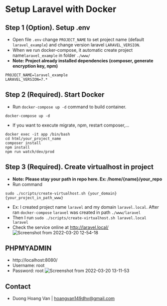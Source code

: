# Setup Laravel with Docker

## Step 1 (Option). Setup .env 
- Open file `.env` change `PROJECT_NAME` to set project name (default `laravel_example`) and change version laravel `LARAVEL_VERSION`.
- When we run docker-compose, it automatic create project name`laravel_example` in folder `./www/`
- **Note: Project already installed dependencies (composer, generate encryption key, npm)**

```
PROJECT_NAME=laravel_example
LARAVEL_VERSION=7.*
```
## Step 2 (Required). Start Docker 
- Run `docker-compose up -d` command to build container.
```
docker-compose up -d
```
- If you want to execute migrate, npm, restart composer,... 
```
docker exec -it app /bin/bash
cd html/your_project_name
composer install
npm install
npm run watch/dev/prod
```
## Step 3 (Required). Create virtualhost in project
- **Note: Please stay your path in repo here. Ex: /home/{name}/your_repo**
- Run command 
```
sudo ./scripts/create-virtualhost.sh {your_domain} {your_project_in_path_www}
``` 
- Ex: I created project name `laravel` and my domain `laravel.local`. After ran `docker-compose` `laravel` was created in path `./www/laravel`
- Then I run `sudo ./scripts/create-virtualhost.sh laravel.local laravel`
- Check the service online at http://laravel.local/
![Screenshot from 2022-03-20 12-54-18](https://user-images.githubusercontent.com/64452682/159150132-28d24152-b07f-4942-bd48-29e1144c8186.png)

## PHPMYADMIN
- http://localhost:8080/
- Username: root
- Password: root
![Screenshot from 2022-03-20 13-11-53](https://user-images.githubusercontent.com/64452682/159150554-fdb5b6aa-c948-47d7-b1b8-135f690382ee.png)

## Contact

* Duong Hoang Van | [hoangvan149dhv@gmail.com](hoangvan149dhv@gmail.com)
